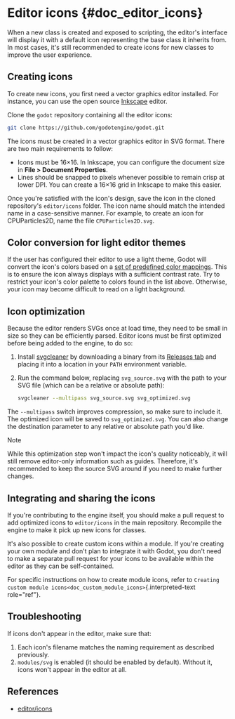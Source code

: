 # Editor icons {#doc_editor_icons}

When a new class is created and exposed to scripting, the editor\'s
interface will display it with a default icon representing the base
class it inherits from. In most cases, it\'s still recommended to create
icons for new classes to improve the user experience.

## Creating icons

To create new icons, you first need a vector graphics editor installed.
For instance, you can use the open source
[Inkscape](https://inkscape.org/) editor.

Clone the `godot` repository containing all the editor icons:

``` bash
git clone https://github.com/godotengine/godot.git
```

The icons must be created in a vector graphics editor in SVG format.
There are two main requirements to follow:

- Icons must be 16×16. In Inkscape, you can configure the document size
  in **File \> Document Properties**.
- Lines should be snapped to pixels whenever possible to remain crisp at
  lower DPI. You can create a 16×16 grid in Inkscape to make this
  easier.

Once you\'re satisfied with the icon\'s design, save the icon in the
cloned repository\'s `editor/icons` folder. The icon name should match
the intended name in a case-sensitive manner. For example, to create an
icon for CPUParticles2D, name the file `CPUParticles2D.svg`.

## Color conversion for light editor themes

If the user has configured their editor to use a light theme, Godot will
convert the icon\'s colors based on a [set of predefined color
mappings](https://github.com/godotengine/godot/blob/4.0.2-stable/editor/editor_themes.cpp#L60-L160).
This is to ensure the icon always displays with a sufficient contrast
rate. Try to restrict your icon\'s color palette to colors found in the
list above. Otherwise, your icon may become difficult to read on a light
background.

## Icon optimization

Because the editor renders SVGs once at load time, they need to be small
in size so they can be efficiently parsed. Editor icons must be first
optimized before being added to the engine, to do so:

1.  Install [svgcleaner](https://github.com/RazrFalcon/svgcleaner) by
    downloading a binary from its [Releases
    tab](https://github.com/RazrFalcon/svgcleaner/releases/latest) and
    placing it into a location in your `PATH` environment variable.

2.  Run the command below, replacing `svg_source.svg` with the path to
    your SVG file (which can be a relative or absolute path):

    ``` bash
    svgcleaner --multipass svg_source.svg svg_optimized.svg
    ```

The `--multipass` switch improves compression, so make sure to include
it. The optimized icon will be saved to `svg_optimized.svg`. You can
also change the destination parameter to any relative or absolute path
you\'d like.

> [!NOTE]
> While this optimization step won\'t impact the icon\'s quality
> noticeably, it will still remove editor-only information such as
> guides. Therefore, it\'s recommended to keep the source SVG around if
> you need to make further changes.

## Integrating and sharing the icons

If you\'re contributing to the engine itself, you should make a pull
request to add optimized icons to `editor/icons` in the main repository.
Recompile the engine to make it pick up new icons for classes.

It\'s also possible to create custom icons within a module. If you\'re
creating your own module and don\'t plan to integrate it with Godot, you
don\'t need to make a separate pull request for your icons to be
available within the editor as they can be self-contained.

For specific instructions on how to create module icons, refer to
`Creating custom module icons<doc_custom_module_icons>`{.interpreted-text
role="ref"}.

## Troubleshooting

If icons don\'t appear in the editor, make sure that:

1.  Each icon\'s filename matches the naming requirement as described
    previously.
2.  `modules/svg` is enabled (it should be enabled by default). Without
    it, icons won\'t appear in the editor at all.

## References

- [editor/icons](https://github.com/godotengine/godot/tree/master/editor/icons)
